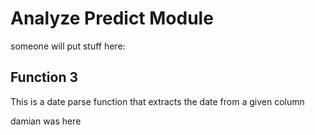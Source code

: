 # Analyze Predict Module

someone will put stuff here:

## Function 3
This is a date parse function that extracts the date from a given column


damian was here

